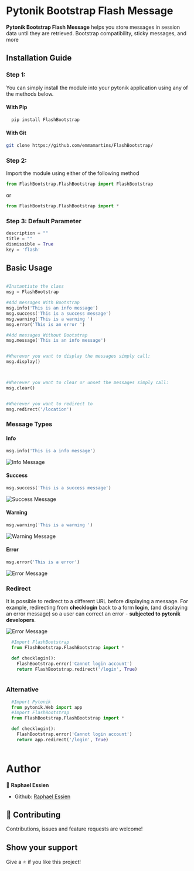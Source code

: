 # Pytonik Bootstrap Flash Message

**Pytonik Bootstrap Flash Message** helps you store messages in session data until they are retrieved. Bootstrap compatibility, sticky messages, and more

## Installation Guide

### Step 1:
You can simply install the module into your pytonik application using any of the methods below.

#### With Pip
~~~bash
  pip install FlashBootstrap
~~~

#### With Git
~~~bash
git clone https://github.com/emmamartins/FlashBootstrap/
~~~

### Step 2:
Import the module using either of the following method

~~~python
from FlashBootstrap.FlashBootstrap import FlashBootstrap
~~~

or

````python
from FlashBootstrap.FlashBootstrap import *
````

### Step 3: Default Parameter 

~~~python
description = ""
title = ""
dismissible = True
key = 'flash' 
~~~

## Basic Usage

~~~python

#Instantiate the class
msg = FlashBootstrap

#Add messages With Bootstrap
msg.info('This is an info message')
msg.success('This is a success message')
msg.warning('This is a warning ')
msg.error('This is an error ')

#Add messages Without Bootstrap
msg.message('This is an info message')


#Wherever you want to display the messages simply call:
msg.display()



#Wherever you want to clear or unset the messages simply call:
msg.clear()


#Wherever you want to redirect to
msg.redirect('/location')

~~~

### Message Types

#### Info
````python
msg.info('This is a info message')
````

![Info Message](https://pytonik.com/public/assets/home/img/info.png)

#### Success
````python
msg.success('This is a success message')
````
![Success Message](https://pytonik.com/public/assets/home/img/success.png)


#### Warning
````python
msg.warning('This is a warning ')
````
![Warning Message](https://pytonik.com/public/assets/home/img/warning.png)

#### Error
````python
msg.error('This is a error')
````
![Error Message](https://pytonik.com/public/assets/home/img/error.png)

### Redirect

It is possible to redirect to a different URL before displaying a message. For example, redirecting from **checklogin** back to a form **login**, (and displaying an error message) so a user can correct an error - **subjected to pytonik developers**.

![Error Message](https://pytonik.com/public/assets/home/img/Flashbootstrap.gif)

````python 
  #Import FlashBootstrap
  from FlashBootstrap.FlashBootstrap import *

  def checklogin():
    FlashBootstrap.error('Cannot login account')
    return FlashBootstrap.redirect('/login', True)
  
````


### Alternative 

````python 
  #Import Pytonik
  from pytonik.Web import app
  #Import FlashBootstrap
  from FlashBootstrap.FlashBootstrap import *

  def checklogin():
    FlashBootstrap.error('Cannot login account')
    return app.redirect('/login', True)
  
````

# Author

👤 **Raphael Essien**

- Github: [Raphael Essien](https://github.com/emmamartins)


## 🤝 Contributing

Contributions, issues and feature requests are welcome!

## Show your support

Give a ⭐️ if you like this project!

